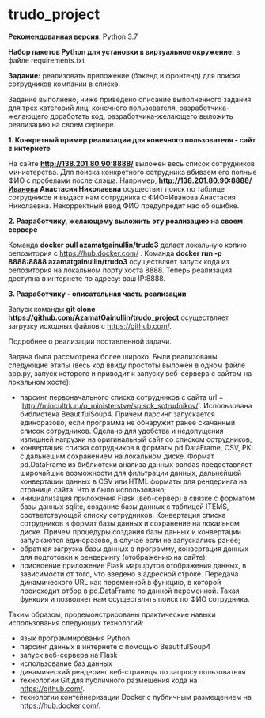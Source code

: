 # trudo_project

**Рекомендованная версия**: Python 3.7

**Набор пакетов Python для установки в виртуальное окружение:** в файле requirements.txt

**Задание:** реализовать приложение (бэкенд и фронтенд) для поиска сотрудников компании в списке.


Задание выполнено, ниже приведено описание выполненного задания для трех категорий лиц: конечного пользователя, разработчика-желающего доработать код, разработчика-желающего выложить реализацию на своем сервере.

**1. Конкретный пример реализации для конечного пользователя - сайт в интернете**

На сайте **http://138.201.80.90:8888/** выложен весь список сотрудников министерства. Для поиска конкретного сотрудника вбиваем его полные ФИО с пробелами после слэша. Например,
**http://138.201.80.90:8888/Иванова Анастасия Николаевна** осуществит поиск по таблице сотрудников и выдаст нам сотрудника с ФИО=Иванова Анастасия Николаевна.
Некорректный ввод ФИО предупредит нас об ошибке.

**2. Разработчику, желающему выложить эту реализацию на своем сервере**

Команда **docker pull azamatgainullin/trudo3** делает локальную копию репозитория с https://hub.docker.com/ .
Команда **docker run -p 8888:8888 azamatgainullin/trudo3** осуществляет запуск кода из репозитория на локальном порту хоста 8888. Теперь реализация доступна в интернете по адресу: ваш IP:8888.


**3. Разработчику - описательная часть реализации**

Запуск команды **git clone https://github.com/AzamatGainullin/trudo_project** осуществляет загрузку исходных файлов с https://github.com/.

Подробнее о реализации поставленной задачи.

Задача была рассмотрена более широко.
Были реализованы следующие этапы (весь код ввиду простоты выложен в одном файле app.py, запуск которого и приводит к запуску веб-сервера с сайтом на локальном хосте):

- парсинг первоначального списка сотрудников с сайта url = 'http://mincultrk.ru/o_ministerstve/spisok_sotrudnikov/'. Использована библиотека BeautifulSoup4. Причем парсинг запускается единоразово, если программа не обнаружит ранее скачанный список сотрудников. Сделано для удобства и недопущения излишней нагрузки на оригинальный сайт со списком сотрудников;
- конвертация списка сотрудников в форматы pd.DataFrame, CSV, PKL с дальнешим сохранением на локальном диске. Формат pd.DataFrame из библиотеки анализа данных pandas предоставляет широчайшие возможности для фильтрации данных, дальнейшей конвертации данных в CSV или HTML форматы для рендеринга на странице сайта. Что и было использовано;
- инициализация приложения Flask (веб-сервер) в связке с форматом базы данных sqlite, создание базы данных с таблицей ITEMS, соответствующей списку сотрудников. Конвертация списка сотрудников в формат базы данных и сохранение на локальном диске. Причем процедуры создания базы данных и конвертации запускаются единоразово, в случае если не запускались ранее;
- обратная загрузка базы данных в программу, конвертация данных для подготовки к рендерингу (отображению на сайте);
- присвоение приложение Flask маршрутов отображения данных, в зависимости от того, что введено в адресной строке. Передача динамического URL как переменной в функцию, в которой происходит отбор в pd.DataFrame по данной переменной. Такая функция и позволяет нам осуществлять поиск по ФИО сотрудника.

Таким образом, продемонстрированы практические навыки использования следующих технологий:

- язык программирования Python
- парсинг данных в интернете с помощью BeautifulSoup4
- запуск веб-сервера на Flask
- использование баз данных
- динамический рендеринг веб-страницы по запросу пользователя
- технологии Git для публичного размещения кода на https://github.com/.
- технологии контейнеризации Docker с публичным размещением на https://hub.docker.com/.





 
 


